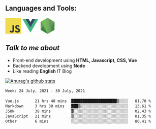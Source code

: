 ## **Languages and Tools:**      
<code><img height="50" src="https://raw.githubusercontent.com/github/explore/80688e429a7d4ef2fca1e82350fe8e3517d3494d/topics/javascript/javascript.png"></code>
<code><img height="50"  src="https://raw.githubusercontent.com/github/explore/80688e429a7d4ef2fca1e82350fe8e3517d3494d/topics/vue/vue.png"></code>
<code><img height="50"  src="https://raw.githubusercontent.com/github/explore/80688e429a7d4ef2fca1e82350fe8e3517d3494d/topics/nodejs/nodejs.png"></code>

## *Talk to me about*
- Front-end development using **HTML, Javascript, CSS, Vue**
- Backend development using **Node**
- Like reading **English** IT Blog    

[![Anurag's github stats](https://github-readme-stats.vercel.app/api?username=qdi5)](https://github.com/anuraghazra/github-readme-stats)    

<!--START_SECTION:waka-->
```text
Week: 24 July, 2021 - 30 July, 2021

Vue.js       21 hrs 48 mins  ████████████████████▒░░░░   81.70 % 
Markdown     3 hrs 38 mins   ███▒░░░░░░░░░░░░░░░░░░░░░   13.61 % 
JSON         38 mins         ▓░░░░░░░░░░░░░░░░░░░░░░░░   02.43 % 
JavaScript   21 mins         ▒░░░░░░░░░░░░░░░░░░░░░░░░   01.35 % 
Other        6 mins          ░░░░░░░░░░░░░░░░░░░░░░░░░   00.41 % 
```
<!--END_SECTION:waka-->
